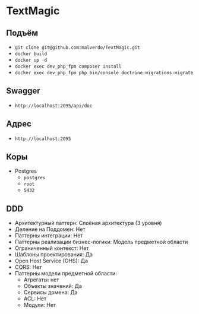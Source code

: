 # TextMagic

## Подъём
- `git clone git@github.com:malverdo/TextMagic.git`
- `docker build`
- `docker up -d`
- `docker exec dev_php_fpm composer install`
- `docker exec dev_php_fpm php bin/console doctrine:migrations:migrate`

## Swagger
- `http://localhost:2095/api/doc`

## Адрес
- `http://localhost:2095`

## Коры
- Postgres
  - `postgres`
  - `root`
  - `5432`

## DDD
- Архитектурный паттерн: Слоёная архитектура (3 уровня)
- Деление на Поддомен: Нет
- Паттерны интеграции: Нет
- Паттерны реализации бизнес-логики: Модель предметной области
- Ограниченный контекст: Нет
- Шаблоны проектирования: Да
- Open Host Service (OHS): Да
- CQRS: Нет
- Паттерны модели предметной области: 
  - Агрегаты: нет
  - Объекты значений: Да
  - Сервисы домена: Да
  - ACL: Нет
  - Модули: Нет